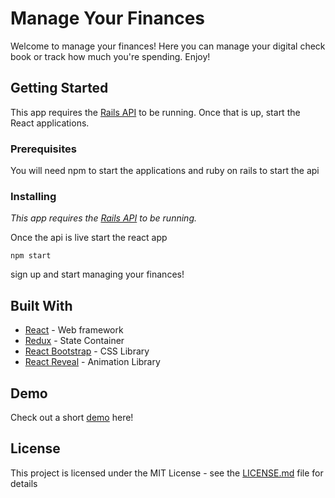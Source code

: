 # Manage Your Finances

Welcome to manage your finances!  Here you can manage your digital check book or track how much you're spending. Enjoy!

## Getting Started

This app requires the [Rails API](https://github.com/mrjak13/manage-finances-backend) to be running.  Once that is up, start the React applications.

### Prerequisites

You will need npm to start the applications and
ruby on rails to start the api

### Installing

*This app requires the [Rails API](https://github.com/mrjak13/manage-finances-backend) to be running.*

Once the api is live start the react app

```
npm start
```
sign up and start managing your finances!

## Built With

* [React](https://reactjs.org/) - Web framework
* [Redux](https://redux.js.org/) - State Container
* [React Bootstrap](https://react-bootstrap.github.io/) - CSS Library
* [React Reveal](https://www.react-reveal.com/) - Animation Library

## Demo

Check out a short [demo](https://drive.google.com/file/d/1c_rMQ8wD-WrRT8_zXZmbKYTbjU6itmta/view?usp=sharing) here!

## License

This project is licensed under the MIT License - see the [LICENSE.md](LICENSE.md) file for details